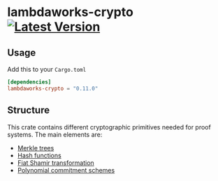 # lambdaworks-crypto [![Latest Version]][crates.io]

[Latest Version]: https://img.shields.io/crates/v/lambdaworks-crypto.svg
[crates.io]: https://crates.io/crates/lambdaworks-crypto

## Usage

Add this to your `Cargo.toml`
```toml
[dependencies]
lambdaworks-crypto = "0.11.0"
```

## Structure

This crate contains different cryptographic primitives needed for proof systems. The main elements are:
- [Merkle trees](https://github.com/lambdaclass/lambdaworks/tree/main/crypto/src/merkle_tree)
- [Hash functions](https://github.com/lambdaclass/lambdaworks/tree/main/crypto/src/hash)
- [Fiat Shamir transformation](https://github.com/lambdaclass/lambdaworks/tree/main/crypto/src/fiat_shamir)
- [Polynomial commitment schemes](https://github.com/lambdaclass/lambdaworks/tree/main/crypto/src/commitments)
